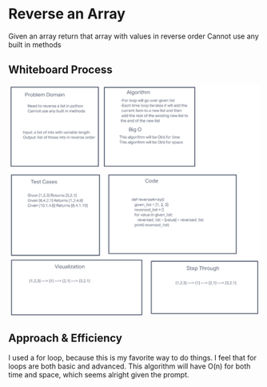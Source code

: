 # Reverse an Array
Given an array return that array with values in reverse order
Cannot use any built in methods

## Whiteboard Process

![array_reverse](/python/docs/array_reverse/reverse_array.png)

## Approach & Efficiency
I used a for loop, because this is my favorite way to do things. I feel that for loops are both basic and advanced.
This algorithm will have O(n) for both time and space, which seems alright given the prompt.
